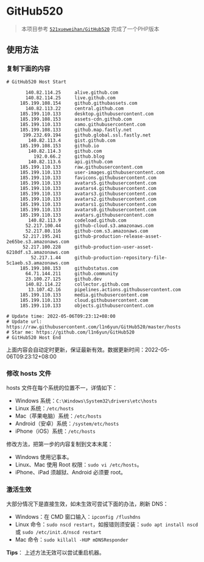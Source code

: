 # GitHub520

> 本项目参考   [`521xueweihan/GitHub520`](https://github.com/521xueweihan/GitHub520 ) 完成了一个PHP版本

## 使用方法

### 复制下面的内容

```text
# GitHub520 Host Start

       140.82.114.25     alive.github.com
       140.82.114.25     live.github.com
     185.199.108.154     github.githubassets.com
       140.82.113.22     central.github.com
     185.199.110.133     desktop.githubusercontent.com
     185.199.108.153     assets-cdn.github.com
     185.199.110.133     camo.githubusercontent.com
     185.199.108.133     github.map.fastly.net
      199.232.69.194     github.global.ssl.fastly.net
        140.82.113.4     gist.github.com
     185.199.108.153     github.io
        140.82.114.3     github.com
          192.0.66.2     github.blog
        140.82.113.6     api.github.com
     185.199.110.133     raw.githubusercontent.com
     185.199.110.133     user-images.githubusercontent.com
     185.199.110.133     favicons.githubusercontent.com
     185.199.110.133     avatars5.githubusercontent.com
     185.199.110.133     avatars4.githubusercontent.com
     185.199.110.133     avatars3.githubusercontent.com
     185.199.110.133     avatars2.githubusercontent.com
     185.199.110.133     avatars1.githubusercontent.com
     185.199.110.133     avatars0.githubusercontent.com
     185.199.110.133     avatars.githubusercontent.com
        140.82.113.9     codeload.github.com
       52.217.100.44     github-cloud.s3.amazonaws.com
       52.217.80.116     github-com.s3.amazonaws.com
      52.217.195.241     github-production-release-asset-2e65be.s3.amazonaws.com
      52.217.100.228     github-production-user-asset-6210df.s3.amazonaws.com
         52.217.1.44     github-production-repository-file-5c1aeb.s3.amazonaws.com
     185.199.108.153     githubstatus.com
       64.71.144.211     github.community
       23.100.27.125     github.dev
       140.82.114.22     collector.github.com
        13.107.42.16     pipelines.actions.githubusercontent.com
     185.199.110.133     media.githubusercontent.com
     185.199.110.133     cloud.githubusercontent.com
     185.199.110.133     objects.githubusercontent.com

# Update time: 2022-05-06T09:23:12+08:00
# Update url: https://raw.githubusercontent.com/l1n6yun/GitHub520/master/hosts
# Star me: https://github.com/l1n6yun/GitHub520
# GitHub520 Host End

```

上面内容会自动定时更新，保证最新有效。数据更新时间：2022-05-06T09:23:12+08:00

### 修改 hosts 文件

hosts 文件在每个系统的位置不一，详情如下：

- Windows 系统：`C:\Windows\System32\drivers\etc\hosts`
- Linux 系统：`/etc/hosts`
- Mac（苹果电脑）系统：`/etc/hosts`
- Android（安卓）系统：`/system/etc/hosts`
- iPhone（iOS）系统：`/etc/hosts`

修改方法，把第一步的内容复制到文本末尾：

- Windows 使用记事本。
- Linux、Mac 使用 Root 权限：`sudo vi /etc/hosts`。
- iPhone、iPad 须越狱、Android 必须要 root。

### 激活生效

大部分情况下是直接生效，如未生效可尝试下面的办法，刷新 DNS：

- Windows：在 CMD 窗口输入：`ipconfig /flushdns`
- Linux 命令：`sudo nscd restart`，如报错则须安装：`sudo apt install nscd` 或 `sudo /etc/init.d/nscd restart`
- Mac 命令：`sudo killall -HUP mDNSResponder`

**Tips**： 上述方法无效可以尝试重启机器。